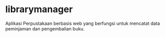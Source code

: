 # librarymanager
Aplikasi Perpustakaan berbasis web yang berfungsi untuk mencatat data peminjaman dan pengembalian buku.
